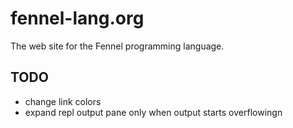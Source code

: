 # fennel-lang.org

The web site for the Fennel programming language.

## TODO

* change link colors
* expand repl output pane only when output starts overflowingn

